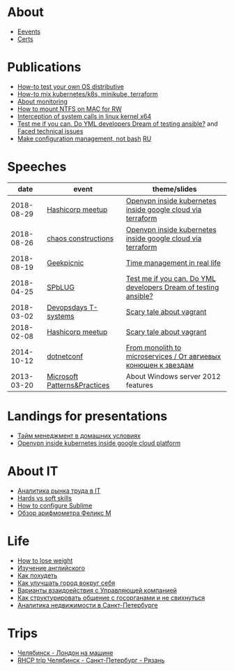 # About

* [Eevents](about.md)
* [Сerts](certs.md)

# Publications

* [How-to test your own OS distributive](https://habr.com/post/342216/)
* [How-to mix kubernetes/k8s, minikube, terraform](https://habr.com/post/340884/)
* [About monitoring](https://habr.com/post/339330/)
* [How to mount NTFS on MAC for RW](https://habr.com/post/246517/)
* [Interception of system calls in linux kernel x64](https://habr.com/post/110369)
* [Test me if you can. Do YML developers Dream of testing ansible?](it/test-ansible-roles-via-testkitchen-inside-hyperv.md) and [Faced technical issues](it/testkitchen-issues.md)
* [Make configuration management, not bash](it/make-cm-not-bash-en.md) [RU](it/make-cm-not-bash-ru.md)

# Speeches

| date       | event | theme/slides |
|------------|-------|--------------|
| 2018-08-29 | [Hashicorp meetup](https://www.meetup.com/St-Petersburg-Russia-HashiCorp-User-Group/events/253644141/) | [Openvpn inside kubernetes inside google cloud via terraform](https://cloud.mail.ru/public/EEkM/jthv4Bv6d) |
| 2018-08-26 | [chaos constructions](https://chaosconstructions.ru/) | [Openvpn inside kubernetes inside google cloud via terraform](https://cloud.mail.ru/public/gNZx/GqqMTbB61) |
| 2018-08-19 | [Geekpicnic](https://vk.com/geekpicnicspb2018) | [Time management in real life](https://cloud.mail.ru/public/3c18/Uzx3QtU7X) |
| 2018-04-25 | [SPbLUG](http://spblug.org/) | [Test me if you can. Do YML developers Dream of testing ansible?](https://cloud.mail.ru/public/2Rc8/EywUuHHp2) |
| 2018-03-02 | [Devopsdays T-systems](https://www.t-systems.com/) | [Scary tale about vagrant](https://habr.com/post/342216/) |
| 2018-02-08 | [Hashicorp meetup](https://www.meetup.com/St-Petersburg-Russia-HashiCorp-User-Group/events/247154437/) | [Scary tale about vagrant](https://habr.com/post/342216/) |
| 2014-10-12 | [dotnetconf](http://dotnetconf.ru/materialy/monitoringandalerting) | [From monolith to microservices / От авгиевых конюшен к звездам](https://cloud.mail.ru/public/AQgP/pJKNrcbp2) |
| 2013-03-20 | [Microsoft Patterns&Practices](http://ineta.ru/MPPC/Meeting/2013-03-20-18-30) | About Windows server 2012 features | 

# Landings for presentations
* [Тайм менеджмент в домашних условиях](tm.md)
* [Openvpn inside kubernetes inside google cloud platform](gce4vpn.md)

# About IT
* [Аналитика рынка труда в IT](it/about-it.md)
* [Hards vs soft skills](it/hard-soft-skills.md)
* [How to configure Sublime](it/sublime.md)
* [Обзор арифмометра Феликс М](https://habr.com/post/169629/)

# Life
* [How to lose weight](life/how-to-lose-weight-en.md)
* [Изучение английского](life/how-to-english.md)
* [Как похудеть](life/how-to-lose-weight.md)
* [Как улучшать город вокруг себя](life/how-to-improve-your-town.md)
* [Варианты взаидоействия с Управляющей компанией](life/how-to-contact-with-uk.md)
* [Как структурировать общение с госорганами и не свихнуться](life/how-to-mange-tasks.md)
* [Аналитика недвижимости в Санкт-Петербурге](life/about-aparts.md)

# Trips
* [Челябинск - Лондон на машине](http://autokadabra.ru/shouts/53220)
* [RHCP trip Челябинск - Санкт-Петербург - Рязань](http://autokadabra.ru/shouts/51038)
